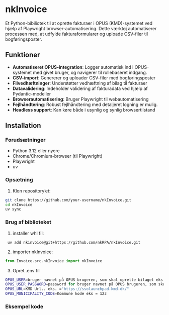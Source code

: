 # nkInvoice

Et Python-bibiliotek til at oprette fakturaer i OPUS (KMD)-systemet ved hjælp af Playwright browser-automatisering. Dette værktøj automatiserer processen med, at udfylde fakturaformularer og uploade CSV-filer til bogføringsposter.

## Funktioner

- **Automatiseret OPUS-integration**: Logger automatisk ind i OPUS-systemet med givet bruger, og navigerer til rollebaseret indgang.
- **CSV-import**: Genererer og uploader CSV-filer med bogføringsposter  
- **Filvedhæftninger**: Understøtter vedhæftning af bilag til fakturaer  
- **Datavalidering**: Indeholder validering af fakturadata ved hjælp af Pydantic-modeller  
- **Browserautomatisering**: Bruger Playwright til webautomatisering  
- **Fejlhåndtering**: Robust fejlhåndtering med detaljeret logning er mulig. 
- **Headless support**: Kan køre både i usynlig og synlig browsertilstand  

## Installation

### Forudsætninger

- Python 3.12 eller nyere  
- Chrome/Chromium-browser (til Playwright)  
- Playwright
- uv

### Opsætning

1. Klon repository’et:
```bash
git clone https://github.com/your-username/nkInvoice.git
cd nkInvoice
uv sync
````
### Brug af biblioteket
1. installer whl fil:
```uv
 uv add nkinvoice@git+https://github.com/nkRPA/nkInvoice.git
```

2. importer nkInvoice:
```python
from Invoice.src.nkInvoice import nkInvoice
```
3. Opret .env fil
```bash
OPUS_USER=bruger navnet på OPUS brugeren, som skal oprette bilaget eks. = "userjx"
OPUS_USER_PASSWORD=password for bruger navnet på OPUS brugeren, som skal oprette bilaget eks.= "Passw0rd"
OPUS_URL=KMD Url.. eks. ="https://ssolaunchpad.kmd.dk/"
OPUS_MUNICIPALITY_CODE=Kommune kode eks = 123
```
### Eksempel kode
```python

```